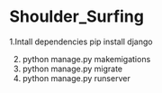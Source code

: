 # Shoulder_Surfing
1.Intall dependencies
    pip install django

2. python manage.py makemigations
3. python manage.py migrate
4. python manage.py runserver
